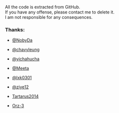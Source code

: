 All the code is extracted from GitHub.   
If you have any offense, please contact me to delete it.   
I am not responsible for any consequences.  

### Thanks:  
* [@NobyDa](https://github.com/NobyDa)

* [@chavyleung](https://github.com/chavyleung)

* [@yichahucha](https://github.com/yichahucha)

* [@Meeta](https://github.com/MeetaGit)

* [@lxk0301](https://github.com/lxk0301)

* [@ziye12](https://github.com/ziye12/JavaScript)

* [Tartarus2014](https://github.com/Tartarus2014)

* [Orz-3](https://github.com/Orz-3)
